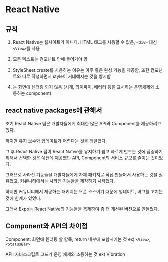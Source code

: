 # React Native

## 규칙

1. React Native는 웹사이트가 아니다. HTML 태그를 사용할 수 없음, `<div>` 대신 `<View>`를 사용

2. 모든 텍스트는 <Text> 컴포넌트 안에 들어가야 함

3. StyleSheet.create를 사용하는 이유는 아주 좋은 완성 기능을 제공함, 또한 컴포넌트와 따로 작성하면서 style이 거대해지는 것을 방지함

4. <StatusBar>는 화면에 렌더링 되지 않음 (시계, 와이파이, 배터리 등을 표시하는 운영체제와 소통하는 component)

## react native packages에 관해서

초기 React Native 팀은 개발자들에게 최대한 많은 API와 Component를 제공하려고 했다.

하지만 유지 보수와 업데이트가 어렵다는 것을 깨달았다.

그 후 React Native 팀이 React Native를 유지하기 쉽고 빠르게 만드는 것에 집중하기 위해서 선택한 것은 예전에 제공했던 API, Component의 서비스 규모를 줄이는 것이었다.

그러므로 사라진 기능들을 개발자들에게 자체 패키지로 직접 만들어서 사용하는 것을 권유했고, 커뮤니티에서는 사라진 기능들을 제작하기 시작했다.

하지만 커뮤니티에서 제공하는 패키지는 오픈 소스이기 때문에 업데이트, 버그를 고치는 것에 한계가 있었다.

그래서 Expo는 React Native의 기능들을 복제하여 좀 더 개선된 버전으로 만들었다.

## Component와 API의 차이점

Component: 화면에 렌더링 할 항목, return 내부에 포함시키는 것 ex) `<View>`, `<StatusBar>`

API: 자바스크립트 코드가 운영 체제와 소통하는 것 ex) Vibration
